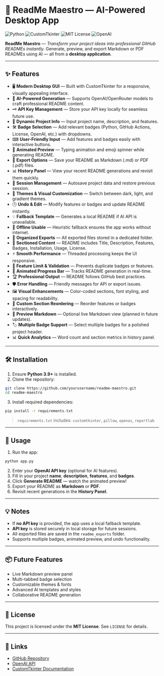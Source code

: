 # 📄 ReadMe Maestro — AI-Powered Desktop App

![Python](https://img.shields.io/badge/Python-3.9+-blue.svg) ![CustomTkinter](https://img.shields.io/badge/CustomTkinter-GUI-green.svg) ![MIT License](https://img.shields.io/badge/License-MIT-yellow.svg) ![OpenAI](https://img.shields.io/badge/OpenAI-AI-purple.svg)

**ReadMe Maestro** — *Transform your project ideas into professional GitHub READMEs instantly.*
Generate, preview, and export Markdown or PDF READMEs using AI — all from a **desktop application**.

---

## ✨ Features

* 🖥 **Modern Desktop GUI** — Built with CustomTkinter for a responsive, visually appealing interface.
* 🤖 **AI-Powered Generation** — Supports OpenAI/OpenRouter models to craft professional README content.
* 🗝 **API Key Management** — Store your API key locally for seamless future use.
* 📄 **Dynamic Project Info** — Input project name, description, and features.
* 🛠 **Badge Selection** — Add relevant badges (Python, GitHub Actions, License, OpenAI, etc.) with dropdowns.
* ⌨ **User-Friendly Input** — Add features and badges easily with interactive buttons.
* 🌟 **Animated Preview** — Typing animation and emoji spinner while generating README.
* 💾 **Export Options** — Save your README as Markdown (.md) or PDF (.pdf) files.
* 📊 **History Panel** — View your recent README generations and revisit them quickly.
* 🔄 **Session Management** — Autosave project data and restore previous session.
* 🎨 **Themes & Visual Customization** — Switch between dark, light, and gradient themes.
* 🕒 **Undo & Edit** — Modify features or badges and update README instantly.
* 💡 **Fallback Template** — Generates a local README if AI API is unavailable.
* 🔧 **Offline Usable** — Heuristic fallback ensures the app works without internet.
* 📂 **Organized Exports** — All exported files stored in a dedicated folder.
* 📝 **Sectioned Content** — README includes Title, Description, Features, Badges, Installation, Usage, License.
* ⚡ **Smooth Performance** — Threaded processing keeps the UI responsive.
* 🔢 **Feature Limit & Validation** — Prevents duplicate badges or features.
* 💫 **Animated Progress Bar** — Tracks README generation in real-time.
* 🏆 **Professional Output** — README follows GitHub best practices.
* 🛡 **Error Handling** — Friendly messages for API or export issues.
* 🖼 **Visual Enhancements** — Color-coded sections, font styling, and spacing for readability.
* 🧩 **Custom Section Reordering** — Reorder features or badges interactively.
* 📑 **Preview Markdown** — Optional live Markdown view (planned in future updates).
* 🏷 **Multiple Badge Support** — Select multiple badges for a polished project header.
* 📊 **Quick Analytics** — Word count and section metrics in history panel.

---

## 🛠 Installation

1. Ensure **Python 3.9+** is installed.
2. Clone the repository:

```bash
git clone https://github.com/yourusername/readme-maestro.git
cd readme-maestro
```

3. Install required dependencies:

```bash
pip install -r requirements.txt
```

> `requirements.txt` includes: `customtkinter`, `pillow`, `openai`, `reportlab`

---

## 🚀 Usage

1. Run the app:

```bash
python app.py
```

2. Enter your **OpenAI API key** (optional for AI features).
3. Fill in your project **name**, **description**, **features**, and **badges**.
4. Click **Generate README** — watch the animated preview!
5. Export your README as **Markdown** or **PDF**.
6. Revisit recent generations in the **History Panel**.

---

## 💡 Notes

* If **no API key** is provided, the app uses a local fallback template.
* **API key** is stored securely in local storage for future sessions.
* All exported files are saved in the `readme_exports` folder.
* Supports multiple badges, animated preview, and undo functionality.

---

## 📦 Future Features

* Live Markdown preview panel
* Multi-tabbed badge selection
* Customizable themes & fonts
* Advanced AI templates and styles
* Collaborative README generation

---

## 📄 License

This project is licensed under the **MIT License**. See `LICENSE` for details.

---

## 🔗 Links

* [GitHub Repository](https://github.com/Aaryanbanskota/readme-maestro)
* [OpenAI API](https://platform.openai.com/)
* [CustomTkinter Documentation](https://github.com/TomSchimansky/CustomTkinter)
